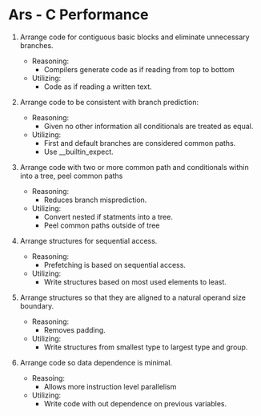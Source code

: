 Ars - C Performance
===================
1. Arrange code for contiguous basic blocks and eliminate unnecessary branches.
    * Reasoning:
        * Compilers generate code as if reading from top to bottom
    * Utilizing:
        * Code as if reading a written text.

2. Arrange code to be consistent with branch prediction:
    * Reasoning:
        * Given no other information all conditionals are treated as equal.
    * Utilizing:
        * First and default branches are considered common paths.
        * Use \_\_builtin\_expect.

3. Arrange code with two or more common path and conditionals within into a tree,
   peel common paths
    * Reasoning:
        * Reduces branch misprediction.
    * Utilizing:
        * Convert nested if statments into a tree.
        * Peel common paths outside of tree

4. Arrange structures for sequential access.
    * Reasoning:
        * Prefetching is based on sequential access.
    * Utilizing:
        * Write structures based on most used elements to least.

5. Arrange structures so that they are aligned to a natural operand size boundary.
    * Reasoning:
        * Removes padding.
    * Utilizing:
        * Write structures from smallest type to largest type and group.

6. Arrange code so data dependence is minimal.
    * Reasoing:
        * Allows more instruction level parallelism
    * Utilizing:
        * Write code with out dependence on previous variables.
